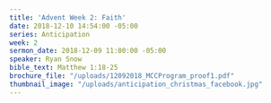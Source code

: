 ```yaml
---
title: 'Advent Week 2: Faith'
date: 2018-12-10 14:54:00 -05:00
series: Anticipation
week: 2
sermon_date: 2018-12-09 11:00:00 -05:00
speaker: Ryan Snow
bible_text: Matthew 1:18-25
brochure_file: "/uploads/12092018_MCCProgram_proof1.pdf"
thumbnail_image: "/uploads/anticipation_christmas_facebook.jpg"
---
```


